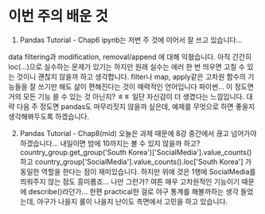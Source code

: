 # 이번 주의 배운 것

1. Pandas Tutorial - Chap6
ipynb는 저번 주 것에 이어서 잘 쓰고 있습니다...

data filtering과 modification, removal/append 에 대해 익혔습니다. 아직 간간히 loc(...)으로 실수하는 문제가 있기는 하지만 원래 실수는 에러 한 번 띄우면 고칠 수 있는 것이니 괜찮지 않을까 하고 생각합니다. filter나 map, apply같은 고차원 함수의 기능들을 잘 쓰기만 해도 삶이 편해진다는 것이 매력적인 언어입니다 파이썬... 이 정도면 거의 모든 기능 쓸 수 있는 것 아닌지? ㅎㅎ 일단 자신감이 더 생겼다는 느낌입니다. 대략 다음 주 정도면 pandas도 마무리짓지 않을까 싶은데, 예제를 무엇으로 하면 좋을지 생각해봐두도록 하겠습니다.

2. Pandas Tutorial - Chap8(mid)
오늘은 과제 때문에 8강 중간에서 끊고 넘어가야 하겠습니다... 내일이면 밤에 10까지는 볼 수 있지 않을까 하고?
	country_group.get_group('South Korea')['SocialMedia'].value_counts() 
하고 
	country_group['SocialMedia'].value_counts().loc['South Korea']
가 동일한 역할을 한다는 점이 재미있습니다. 하지만 위에 것은 1행에 SocialMedia를 띄워주지 않는 점도 흥미롭죠... 나만 그런가? 여튼 매우 고차원적인 기능이기 때문에 describe()라던가... 한편 practical한 걸로 야구 통계를 해볼까하는 생각 들었는데, 야구가 나을지 롤이 나을지 난이도 측면에서 고민을 하고 있습니다.  
